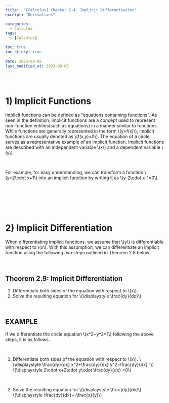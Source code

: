 ```yaml
---
title:  "[Calculus] Chapter 2-4. Implicit Differentiation"
excerpt: "Derivatives"

categories:
  - Calculus
tags:
  - [Calculus]

toc: true
toc_sticky: true
 
date: 2023-08-05
last_modified_at: 2023-08-05
---
```


&nbsp;

# 1) Implicit Functions
Implicit functions can be defined as "equations containing functions". As seen in the definition, implicit functions are a concept used to represent non-function entities(such as equations) in a manner similar to functions. While functions are generally represented in the form \\(y=f(x)\\), implicit functions are usually denoted as \\(f(x,y)=0\\). The equation of a circle serves as a representative example of an implicit function. Implicit functions are described with an independent variable \\(x\\) and a dependent variable \\(y\\).

&nbsp;

For example, for easy understanding, we can transform a function \\(y=2\cdot x+1\\) into an implicit function by writing it as \\(y-2\cdot x-1=0\\).

&nbsp;

&nbsp;

&nbsp;

# 2) Implicit Differentiation
When differentiating implicit functions, we assume that \\(y\\) is differentiable with respect to \\(x\\). With this assumption, we can differentiate an implicit function using the following two steps outlined in Theorem 2.8 below.

&nbsp;

## Theorem 2.9: Implicit Differentiation
1. Differentiate both sides of the equation with respect to \\(x\\).
2. Solve the resulting equation for \\(\displaystyle \frac{dy}{dx}\\)

&nbsp;

## EXAMPLE
If we differentiate the circle equation \\(x^2+y^2=1\\) following the above steps, it is as follows.

&nbsp;

1. Differentiate both sides of the equation with respect to \\(x\\).
\\(\displaystyle \frac{dy}{dx} x^2+\frac{dy}{dx} y^2=\frac{dy}{dx} 1\\)\
\\(\displaystyle 2\cdot x+2\cdot y\cdot \frac{dy}{dx} =0\\)

&nbsp;

2. Solve the resulting equation for \\(\displaystyle \frac{dy}{dx}\\)\
\\(\displaystyle \frac{dy}{dx}=-\frac{x}{y}\\)

